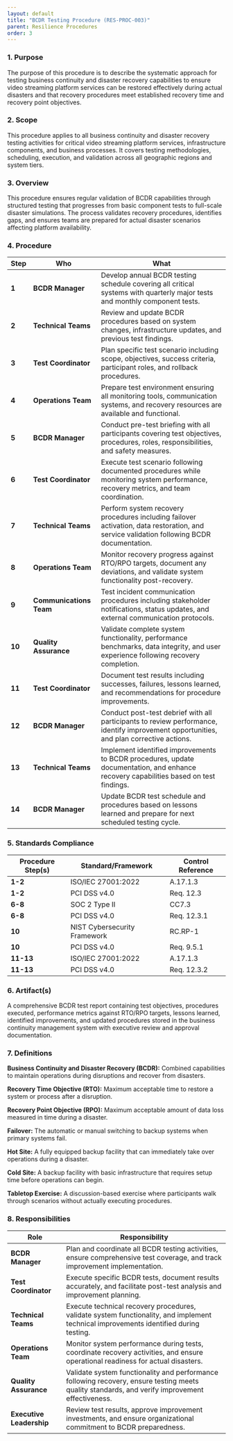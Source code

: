 ```yaml
---
layout: default
title: "BCDR Testing Procedure (RES-PROC-003)"
parent: Resilience Procedures
order: 3
---
```


### 1. Purpose

The purpose of this procedure is to describe the systematic approach for testing business continuity and disaster recovery capabilities to ensure video streaming platform services can be restored effectively during actual disasters and that recovery procedures meet established recovery time and recovery point objectives.

### 2. Scope

This procedure applies to all business continuity and disaster recovery testing activities for critical video streaming platform services, infrastructure components, and business processes. It covers testing methodologies, scheduling, execution, and validation across all geographic regions and system tiers.

### 3. Overview

This procedure ensures regular validation of BCDR capabilities through structured testing that progresses from basic component tests to full-scale disaster simulations. The process validates recovery procedures, identifies gaps, and ensures teams are prepared for actual disaster scenarios affecting platform availability.

### 4. Procedure

| **Step** | **Who** | **What** |
| -------- | -------- | -------- |
| **1** | **BCDR Manager** | Develop annual BCDR testing schedule covering all critical systems with quarterly major tests and monthly component tests. |
| **2** | **Technical Teams** | Review and update BCDR procedures based on system changes, infrastructure updates, and previous test findings. |
| **3** | **Test Coordinator** | Plan specific test scenario including scope, objectives, success criteria, participant roles, and rollback procedures. |
| **4** | **Operations Team** | Prepare test environment ensuring all monitoring tools, communication systems, and recovery resources are available and functional. |
| **5** | **BCDR Manager** | Conduct pre-test briefing with all participants covering test objectives, procedures, roles, responsibilities, and safety measures. |
| **6** | **Test Coordinator** | Execute test scenario following documented procedures while monitoring system performance, recovery metrics, and team coordination. |
| **7** | **Technical Teams** | Perform system recovery procedures including failover activation, data restoration, and service validation following BCDR documentation. |
| **8** | **Operations Team** | Monitor recovery progress against RTO/RPO targets, document any deviations, and validate system functionality post-recovery. |
| **9** | **Communications Team** | Test incident communication procedures including stakeholder notifications, status updates, and external communication protocols. |
| **10** | **Quality Assurance** | Validate complete system functionality, performance benchmarks, data integrity, and user experience following recovery completion. |
| **11** | **Test Coordinator** | Document test results including successes, failures, lessons learned, and recommendations for procedure improvements. |
| **12** | **BCDR Manager** | Conduct post-test debrief with all participants to review performance, identify improvement opportunities, and plan corrective actions. |
| **13** | **Technical Teams** | Implement identified improvements to BCDR procedures, update documentation, and enhance recovery capabilities based on test findings. |
| **14** | **BCDR Manager** | Update BCDR test schedule and procedures based on lessons learned and prepare for next scheduled testing cycle. |

### 5. Standards Compliance

| **Procedure Step(s)** | **Standard/Framework** | **Control Reference** |
| --------------------- | ---------------------- | --------------------- |
| **1-2** | ISO/IEC 27001:2022 | A.17.1.3 |
| **1-2** | PCI DSS v4.0 | Req. 12.3 |
| **6-8** | SOC 2 Type II | CC7.3 |
| **6-8** | PCI DSS v4.0 | Req. 12.3.1 |
| **10** | NIST Cybersecurity Framework | RC.RP-1 |
| **10** | PCI DSS v4.0 | Req. 9.5.1 |
| **11-13** | ISO/IEC 27001:2022 | A.17.1.3 |
| **11-13** | PCI DSS v4.0 | Req. 12.3.2 |

### 6. Artifact(s)

A comprehensive BCDR test report containing test objectives, procedures executed, performance metrics against RTO/RPO targets, lessons learned, identified improvements, and updated procedures stored in the business continuity management system with executive review and approval documentation.

### 7. Definitions

**Business Continuity and Disaster Recovery (BCDR):** Combined capabilities to maintain operations during disruptions and recover from disasters.

**Recovery Time Objective (RTO):** Maximum acceptable time to restore a system or process after a disruption.

**Recovery Point Objective (RPO):** Maximum acceptable amount of data loss measured in time during a disaster.

**Failover:** The automatic or manual switching to backup systems when primary systems fail.

**Hot Site:** A fully equipped backup facility that can immediately take over operations during a disaster.

**Cold Site:** A backup facility with basic infrastructure that requires setup time before operations can begin.

**Tabletop Exercise:** A discussion-based exercise where participants walk through scenarios without actually executing procedures.

### 8. Responsibilities

| **Role** | **Responsibility** |
| -------- | ------------------ |
| **BCDR Manager** | Plan and coordinate all BCDR testing activities, ensure comprehensive test coverage, and track improvement implementation. |
| **Test Coordinator** | Execute specific BCDR tests, document results accurately, and facilitate post-test analysis and improvement planning. |
| **Technical Teams** | Execute technical recovery procedures, validate system functionality, and implement technical improvements identified during testing. |
| **Operations Team** | Monitor system performance during tests, coordinate recovery activities, and ensure operational readiness for actual disasters. |
| **Quality Assurance** | Validate system functionality and performance following recovery, ensure testing meets quality standards, and verify improvement effectiveness. |
| **Executive Leadership** | Review test results, approve improvement investments, and ensure organizational commitment to BCDR preparedness. |

